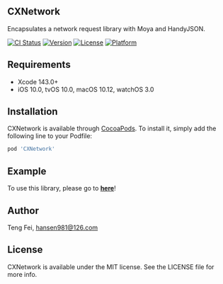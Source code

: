 ## CXNetwork

Encapsulates a network request library with Moya and HandyJSON.

[![CI Status](https://img.shields.io/travis/chenxing640/CXNetwork.svg?style=flat)](https://travis-ci.org/chenxing640/CXNetwork)
[![Version](https://img.shields.io/cocoapods/v/CXNetwork.svg?style=flat)](https://cocoapods.org/pods/CXNetwork)
[![License](https://img.shields.io/cocoapods/l/CXNetwork.svg?style=flat)](https://cocoapods.org/pods/CXNetwork)
[![Platform](https://img.shields.io/cocoapods/p/CXNetwork.svg?style=flat)](https://cocoapods.org/pods/CXNetwork)

## Requirements

* Xcode 143.0+
* iOS 10.0, tvOS 10.0, macOS 10.12, watchOS 3.0

## Installation

CXNetwork is available through [CocoaPods](https://cocoapods.org). To install
it, simply add the following line to your Podfile:

```ruby
pod 'CXNetwork'
```

## Example

<!--To run the example project, clone the repo, and run `pod install` from the Example directory first.-->
To use this library, please go to **[here](https://github.com/chenxing640/CXSwiftKit.git)**!

## Author

Teng Fei, hansen981@126.com

## License

CXNetwork is available under the MIT license. See the LICENSE file for more info.
